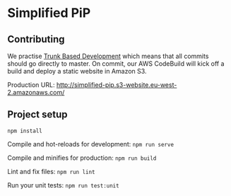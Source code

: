 # Simplified PiP

## Contributing
We practise [Trunk Based Development](https://trunkbaseddevelopment.com) which means that all commits should go directly to master.
On commit, our AWS CodeBuild will kick off a build and deploy a static website in Amazon S3.

Production URL: http://simplified-pip.s3-website.eu-west-2.amazonaws.com/

## Project setup
`npm install`

Compile and hot-reloads for development: 
`npm run serve`

Compile and minifies for production: 
`npm run build`

Lint and fix files: 
`npm run lint`

Run your unit tests: 
`npm run test:unit`
